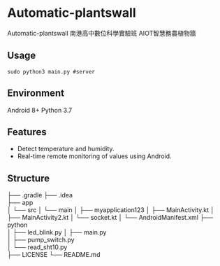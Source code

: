 # Automatic-plantswall
Automatic-plantswall
南港高中數位科學實驗班 AIOT智慧務農植物牆

## Usage
```terminal
sudo python3 main.py #server
```
## Environment
Android 8+
Python 3.7

## Features
- Detect temperature and humidity.
- Real-time remote monitoring of values using Android.



## Structure

├── .gradle
├── .idea                
├── app    
│   └── src
│       └── main
│           ├── myapplication123
│               ├── MainActivity.kt 
│               ├── MainActivity2.kt
│               └── socket.kt 
│           └── AndroidManifest.xml
├── python                      
│   ├── led_blink.py
│   ├── main.py              
│   ├── pump_switch.py  
│   └── read_sht10.py   
├── LICENSE
└── README.md                      





